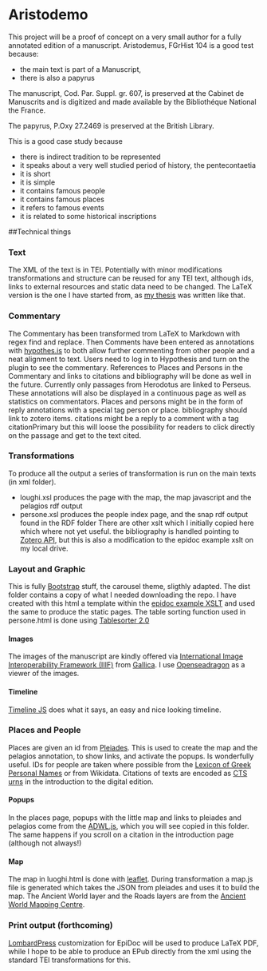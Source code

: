 # Aristodemo
This project will be a proof of concept on a very small author for a fully annotated edition of a manuscript.
Aristodemus, FGrHist 104 is a good test because: 
* the main text is part of a Manuscript, 
* there is also a papyrus

The manuscript, Cod. Par. Suppl. gr. 607, is preserved at the Cabinet de Manuscrits and is digitized and made available by the Bibliothéque National the France.

The papyrus, P.Oxy 27.2469 is preserved at the British Library.

This is a good case study because
* there is indirect tradition to be represented
* it speaks about a very well studied period of history, the pentecontaetia
* it is short
* it is simple
* it contains famous people
* it contains famous places
* it refers to famous events
* it is related to some historical inscriptions

##Technical things

### Text
The XML of the text is in TEI. Potentially with minor modifications transformations and structure can be reused for any TEI text, although ids, links to external resources and static data need to be changed.
The LaTeX version is the one I have started from, as [my thesis](http://amsdottorato.unibo.it/6257/) was written like that.

### Commentary
The Commentary has been transformed trom LaTeX to Markdown with regex find and replace. Then Comments have been entered as annotations with [hypothes.is](http://hypothes.is) to both allow further commenting from other people and a neat alignment to text. Users need to log in to Hypothesis and turn on the plugin to see the commentary. References to Places and Persons in the Commentary and links to citations and bibliography will be done as well in the future. Currently only passages from Herodotus are linked to Perseus. These annotations will also be displayed in a continuous page as well as statistics on commentators.
Places and persons might be in the form of reply annotations with a special tag person or place. bibliography should link to zotero items. citations might be a reply to a comment with a tag citationPrimary but this will loose the possibility for readers to click directly on the passage and get to the text cited.

### Transformations
To produce all the output a series of transformation is run on the main texts (in xml folder). 
* loughi.xsl produces the page with the map, the map javascript and the pelagios rdf output
* persone.xsl produces the people index page, and the snap rdf output found in the RDF folder
There are other xslt which I initially copied here which where not yet useful.
the bibliography is handled pointing to [Zotero API](https://www.zotero.org/support/dev/web_api/v2/start), but this is also a modification to the epidoc example xslt on my local drive.

### Layout and Graphic
This is fully [Bootstrap](http://getbootstrap.com/) stuff, the carousel theme, sligthly adapted. The dist folder contains a copy of what I needed downloading the repo. I have created with this html a template within the [epidoc example XSLT](https://sourceforge.net/p/epidoc/wiki/Stylesheets/) and used the same to produce the static pages. The table sorting function used in persone.html is done using [Tablesorter 2.0](http://tablesorter.com/docs/)

#### Images
The images of the manuscript are kindly offered via [International Image Interoperability Framework (IIIF)](http://iiif.io/) from [Gallica](http://gallica.bnf.fr/). I use [Openseadragon](https://openseadragon.github.io/) as a viewer of the images.

#### Timeline
[Timeline JS](https://timeline.knightlab.com/) does what it says, an easy and nice looking timeline. 

### Places and People
Places are given an id from [Pleiades](http://pleiades.stoa.org/). This is used to create the map and the pelagios annotation, to show links, and activate the popups. Is wonderfully useful.
IDs for people are taken where possible from the [Lexicon of Greek Personal Names](http://clas-lgpn2.classics.ox.ac.uk/) or from Wikidata. 
Citations of texts are encoded as [CTS urns](http://www.homermultitext.org/hmt-doc/cite/cts-urn-overview.html) in the introduction to the digital edition.

#### Popups
In the places page, popups with the little map and links to pleiades and pelagios come from the [ADWL.js](http://isawnyu.github.com/awld-js/awld-test.html), which you will see copied in this folder. The same happens if you scroll on a citation in the introduction page (although not always!)

#### Map
The map in luoghi.html is done with [leaflet](http://leafletjs.com/examples/quick-start.html). During transformation a map.js file is generated which takes the JSON from pleiades and uses it to build the map.
The Ancient World layer and the Roads layers are from the [Ancient World Mapping Centre](http://awmc.unc.edu/wordpress/tiles/).

### Print output (forthcoming)
[LombardPress](https://bitbucket.org/lombardpress/lombardpress-print) customization for EpiDoc will be used to produce LaTeX PDF, while I hope to be able to produce an EPub directly from the xml using the standard TEI transformations for this. 

